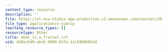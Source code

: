 ```yaml
---
content_type: resource
description: ''
file: https://ol-ocw-studio-app-production.s3.amazonaws.com/courses/20-219-becoming-the-next-bill-nye-writing-and-hosting-the-educational-show-january-iap-2015/428ec5d9abcb500982fa11c5980b6b2d_what_is_a_fractal.vtt
file_type: application/x-subrip
learning_resource_types: []
resourcetype: Other
title: what_is_a_fractal.srt
uid: 428ec5d9-abcb-5009-82fa-11c5980b6b2d
---
```

